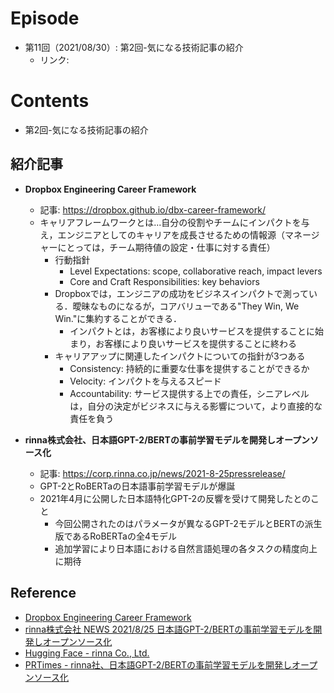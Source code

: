 # Episode
- 第11回（2021/08/30）: 第2回-気になる技術記事の紹介
    - リンク:　

# Contents
- 第2回-気になる技術記事の紹介

## 紹介記事
- **Dropbox Engineering Career Framework**
  - 記事: https://dropbox.github.io/dbx-career-framework/
  - キャリアフレームワークとは...自分の役割やチームにインパクトを与え，エンジニアとしてのキャリアを成長させるための情報源（マネージャーにとっては，チーム期待値の設定・仕事に対する責任）
    - 行動指針
      - Level Expectations: scope, collaborative reach, impact levers
      - Core and Craft Responsibilities: key behaviors
    - Dropboxでは，エンジニアの成功をビジネスインパクトで測っている．曖昧なものになるが，コアバリューである"They Win, We Win."に集約することができる．
      - インパクトとは，お客様により良いサービスを提供することに始まり，お客様により良いサービスを提供することに終わる
    - キャリアアップに関連したインパクトについての指針が3つある
      - Consistency: 持続的に重要な仕事を提供することができるか
      - Velocity: インパクトを与えるスピード
      - Accountability: サービス提供する上での責任，シニアレベルは，自分の決定がビジネスに与える影響について，より直接的な責任を負う

- **rinna株式会社、日本語GPT-2/BERTの事前学習モデルを開発しオープンソース化**
  - 記事: https://corp.rinna.co.jp/news/2021-8-25pressrelease/
  - GPT-2とRoBERTaの日本語事前学習モデルが爆誕
  - 2021年4月に公開した日本語特化GPT-2の反響を受けて開発したとのこと
    - 今回公開されたのはパラメータが異なるGPT-2モデルとBERTの派生版であるRoBERTaの全4モデル
    - 追加学習により日本語における自然言語処理の各タスクの精度向上に期待

## Reference
- [Dropbox Engineering Career Framework](https://dropbox.github.io/dbx-career-framework/)
- [rinna株式会社 NEWS 2021/8/25 日本語GPT-2/BERTの事前学習モデルを開発しオープンソース化](https://corp.rinna.co.jp/news/2021-8-25pressrelease/)
- [Hugging Face - rinna Co., Ltd.](https://huggingface.co/rinna)
- [PRTimes - rinna社、日本語GPT-2/BERTの事前学習モデルを開発しオープンソース化](https://prtimes.jp/main/html/rd/p/000000017.000070041.html)